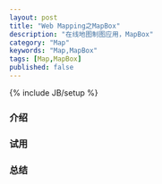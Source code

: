 ```yaml
---
layout: post
title: "Web Mapping之MapBox"
description: "在线地图制图应用，MapBox"
category: "Map"
keywords: "Map,MapBox"
tags: [Map,MapBox]
published: false
---
```

{% include JB/setup %}

### 介绍

### 试用

### 总结
